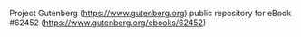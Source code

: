 Project Gutenberg (https://www.gutenberg.org) public repository for
eBook #62452 (https://www.gutenberg.org/ebooks/62452)
